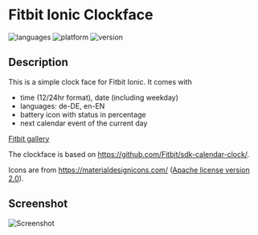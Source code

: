 # Fitbit Ionic Clockface

![languages](https://img.shields.io/badge/languages-JavaScript%20|%20CSS-blue)
![platform](https://img.shields.io/badge/platform-Fitbit%20Ionic-silver)
![version](https://img.shields.io/badge/version-%201.1.1-green)

## Description

This is a simple clock face for Fitbit Ionic.
It comes with
- time (12/24hr format), date (including weekday)
- languages: de-DE, en-EN
- battery icon with status in percentage
- next calendar event of the current day

[Fitbit gallery](https://gallery.fitbit.com/details/ae441b73-2660-407f-b796-a98d1d0583a0)

The clockface is based on https://github.com/Fitbit/sdk-calendar-clock/.

Icons are from https://materialdesignicons.com/ ([Apache license version 2.0](https://www.apache.org/licenses/LICENSE-2.0.html)). 
## Screenshot


![Screenshot](screenshot.png)
